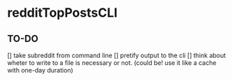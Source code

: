 # redditTopPostsCLI

## TO-DO
[] take subreddit from command line
[] pretify output to the cli
[] think about wheter to write to a file is necessary or not. (could be! use it like a cache with one-day duration)

